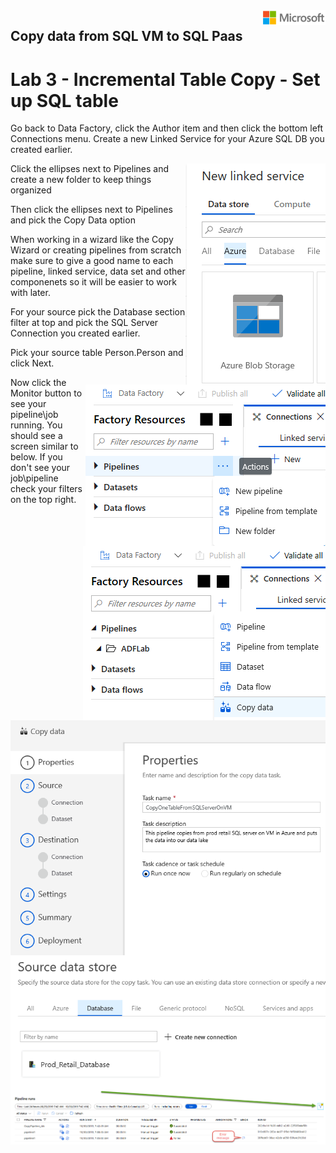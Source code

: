 <img style="float: right;" src="../../graphics/solutions-microsoft-logo-small.png">

## Copy data from SQL VM to SQL Paas
# Lab 3 - Incremental Table Copy - Set up SQL table

Go back to Data Factory, click the Author item and then click the bottom left Connections menu.
Create a new Linked Service for your Azure SQL DB you created earlier.

<img style="float: right;" src="../../graphics/datalakelinkedservice1.png">


Click the ellipses next to Pipelines and create a new folder to keep things organized

<img style="float: right;" src="../../graphics/pipelinefolder.png">

Then click the ellipses next to Pipelines and pick the Copy Data option

<img style="float: right;" src="../../graphics/adfcopydata.png">

When working in a wizard like the Copy Wizard or creating pipelines from scratch make sure to give a good name to each
pipeline, linked service, data set and other componenets so it will be easier to work with later. 

<img style="float: right;" src="../../graphics/adfcopy2.png">

For your source pick the Database section filter at top and pick the SQL Server Connection you created earlier.

<img style="float: right;" src="../../graphics/adfsqlsource.png">

Pick your source table Person.Person and click Next.



Now click the Monitor button to see your pipeline\job running.
You should see a screen similar to below.  If you don't see your job\pipeline check your filters on the top right.

<img style="float: right;" src="../../graphics/adfmonitor.png">

